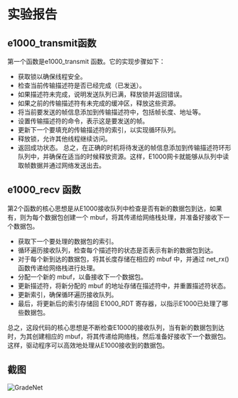# 实验报告
## e1000_transmit函数
第一个函数是e1000_transmit 函数。它的实现步骤如下：

- 获取锁以确保线程安全。
- 检查当前传输描述符是否已经完成（已发送）。
- 如果描述符未完成，说明发送队列已满，释放锁并返回错误。
- 如果之前的传输描述符有未完成的缓冲区，释放这些资源。
- 将当前要发送的帧信息添加到传输描述符中，包括帧长度、地址等。
- 设置传输描述符的命令，表示这是要发送的帧。
- 更新下一个要填充的传输描述符的索引，以实现循环队列。
- 释放锁，允许其他线程继续访问。
- 返回成功状态。
总之，在正确的时机将待发送的帧信息添加到传输描述符环形队列中，并确保在适当的时候释放资源。这样，E1000网卡就能够从队列中读取帧数据并通过网络发送出去。

## e1000_recv 函数
第2个函数的核心思想是从E1000接收队列中检查是否有新的数据包到达，如果有，则为每个数据包创建一个 mbuf，将其传递给网络栈处理，并准备好接收下一个数据包。

- 获取下一个要处理的数据包的索引。
- 循环遍历接收队列，检查每个描述符的状态是否表示有新的数据包到达。
- 对于每个新到达的数据包，将其长度存储在相应的 mbuf 中，并通过 net_rx() 函数传递给网络栈进行处理。
- 分配一个新的 mbuf，以备接收下一个数据包。
- 更新描述符，将新分配的 mbuf 的地址存储在描述符中，并重置描述符状态。
- 更新索引，确保循环遍历接收队列。
- 最后，将更新后的索引存储回 E1000_RDT 寄存器，以指示E1000已处理了哪些数据包。

总之，这段代码的核心思想是不断检查E1000的接收队列，当有新的数据包到达时，为其创建相应的 mbuf，将其传递给网络栈，然后准备好接收下一个数据包。这样，驱动程序可以高效地处理从E1000接收到的数据包。

## 截图

![GradeNet](/media/victor/Data/Desktop/GitRepo/xv6-labs-2020-net/GradeNet.png)



